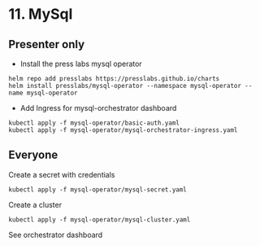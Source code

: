 # 11. MySql

## Presenter only

* Install the press labs mysql operator

```
helm repo add presslabs https://presslabs.github.io/charts
helm install presslabs/mysql-operator --namespace mysql-operator --name mysql-operator
```

* Add Ingress for mysql-orchestrator dashboard
```
kubectl apply -f mysql-operator/basic-auth.yaml
kubectl apply -f mysql-operator/mysql-orchestrator-ingress.yaml
```

## Everyone

Create a secret with credentials

```
kubectl apply -f mysql-operator/mysql-secret.yaml
```

Create a cluster

```
kubectl apply -f mysql-operator/mysql-cluster.yaml
```

See orchestrator dashboard
